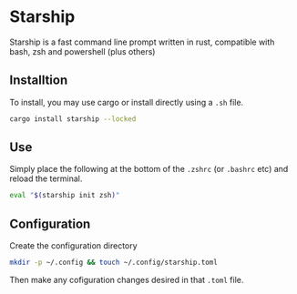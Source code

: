 # Starship

Starship is a fast command line prompt written in rust, compatible with bash, zsh and powershell (plus others)

## Installtion

To install, you may use cargo or install directly using a `.sh` file.

```zsh
cargo install starship --locked
```

## Use

Simply place the following at the bottom of the `.zshrc` (or `.bashrc` etc) and reload the terminal.

```zsh
eval "$(starship init zsh)"
```

## Configuration

Create the configuration directory

```zsh
mkdir -p ~/.config && touch ~/.config/starship.toml
```

Then make any cofiguration changes desired in that `.toml` file.
